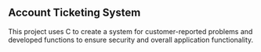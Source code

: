 Account Ticketing System  
-------------------------

This project uses C to create a system for customer-reported problems and developed functions to ensure security and overall application functionality.
